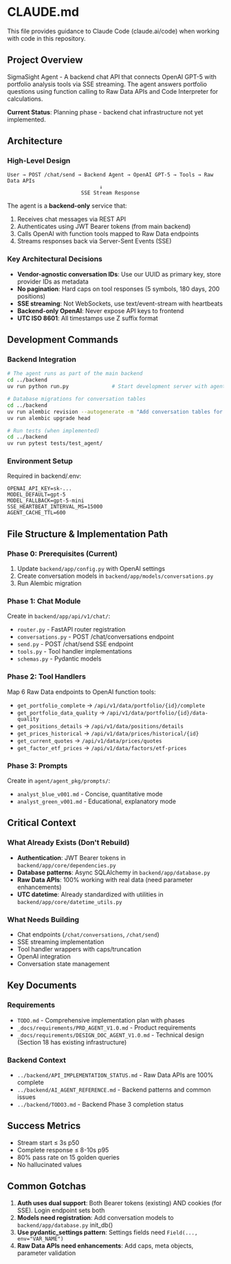 # CLAUDE.md

This file provides guidance to Claude Code (claude.ai/code) when working with code in this repository.

## Project Overview

SigmaSight Agent - A backend chat API that connects OpenAI GPT-5 with portfolio analysis tools via SSE streaming. The agent answers portfolio questions using function calling to Raw Data APIs and Code Interpreter for calculations.

**Current Status**: Planning phase - backend chat infrastructure not yet implemented.

## Architecture

### High-Level Design
```
User → POST /chat/send → Backend Agent → OpenAI GPT-5 → Tools → Raw Data APIs
                              ↓
                        SSE Stream Response
```

The agent is a **backend-only** service that:
1. Receives chat messages via REST API
2. Authenticates using JWT Bearer tokens (from main backend)
3. Calls OpenAI with function tools mapped to Raw Data endpoints
4. Streams responses back via Server-Sent Events (SSE)

### Key Architectural Decisions
- **Vendor-agnostic conversation IDs**: Use our UUID as primary key, store provider IDs as metadata
- **No pagination**: Hard caps on tool responses (5 symbols, 180 days, 200 positions)
- **SSE streaming**: Not WebSockets, use text/event-stream with heartbeats
- **Backend-only OpenAI**: Never expose API keys to frontend
- **UTC ISO 8601**: All timestamps use Z suffix format

## Development Commands

### Backend Integration
```bash
# The agent runs as part of the main backend
cd ../backend
uv run python run.py              # Start development server with agent endpoints

# Database migrations for conversation tables
cd ../backend
uv run alembic revision --autogenerate -m "Add conversation tables for agent"
uv run alembic upgrade head

# Run tests (when implemented)
cd ../backend
uv run pytest tests/test_agent/
```

### Environment Setup
Required in backend/.env:
```
OPENAI_API_KEY=sk-...
MODEL_DEFAULT=gpt-5
MODEL_FALLBACK=gpt-5-mini
SSE_HEARTBEAT_INTERVAL_MS=15000
AGENT_CACHE_TTL=600
```

## File Structure & Implementation Path

### Phase 0: Prerequisites (Current)
1. Update `backend/app/config.py` with OpenAI settings
2. Create conversation models in `backend/app/models/conversations.py`
3. Run Alembic migration

### Phase 1: Chat Module
Create in `backend/app/api/v1/chat/`:
- `router.py` - FastAPI router registration
- `conversations.py` - POST /chat/conversations endpoint
- `send.py` - POST /chat/send SSE endpoint
- `tools.py` - Tool handler implementations
- `schemas.py` - Pydantic models

### Phase 2: Tool Handlers
Map 6 Raw Data endpoints to OpenAI function tools:
- `get_portfolio_complete` → `/api/v1/data/portfolio/{id}/complete`
- `get_portfolio_data_quality` → `/api/v1/data/portfolio/{id}/data-quality`
- `get_positions_details` → `/api/v1/data/positions/details`
- `get_prices_historical` → `/api/v1/data/prices/historical/{id}`
- `get_current_quotes` → `/api/v1/data/prices/quotes`
- `get_factor_etf_prices` → `/api/v1/data/factors/etf-prices`

### Phase 3: Prompts
Create in `agent/agent_pkg/prompts/`:
- `analyst_blue_v001.md` - Concise, quantitative mode
- `analyst_green_v001.md` - Educational, explanatory mode

## Critical Context

### What Already Exists (Don't Rebuild)
- **Authentication**: JWT Bearer tokens in `backend/app/core/dependencies.py`
- **Database patterns**: Async SQLAlchemy in `backend/app/database.py`
- **Raw Data APIs**: 100% working with real data (need parameter enhancements)
- **UTC datetime**: Already standardized with utilities in `backend/app/core/datetime_utils.py`

### What Needs Building
- Chat endpoints (`/chat/conversations`, `/chat/send`)
- SSE streaming implementation
- Tool handler wrappers with caps/truncation
- OpenAI integration
- Conversation state management

## Key Documents

### Requirements
- `TODO.md` - Comprehensive implementation plan with phases
- `_docs/requirements/PRD_AGENT_V1.0.md` - Product requirements
- `_docs/requirements/DESIGN_DOC_AGENT_V1.0.md` - Technical design (Section 18 has existing infrastructure)

### Backend Context
- `../backend/API_IMPLEMENTATION_STATUS.md` - Raw Data APIs are 100% complete
- `../backend/AI_AGENT_REFERENCE.md` - Backend patterns and common issues
- `../backend/TODO3.md` - Backend Phase 3 completion status

## Success Metrics
- Stream start ≤ 3s p50
- Complete response ≤ 8-10s p95
- 80% pass rate on 15 golden queries
- No hallucinated values

## Common Gotchas
1. **Auth uses dual support**: Both Bearer tokens (existing) AND cookies (for SSE). Login endpoint sets both
2. **Models need registration**: Add conversation models to `backend/app/database.py` init_db()
3. **Use pydantic_settings pattern**: Settings fields need `Field(..., env="VAR_NAME")`
4. **Raw Data APIs need enhancements**: Add caps, meta objects, parameter validation